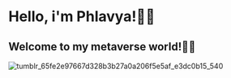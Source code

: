 
# Hello, i'm Phlavya!👩‍💻

## Welcome to my metaverse world!👩‍🎤

![tumblr_65fe2e97667d328b3b27a0a206f5e5af_e3dc0b15_540](https://user-images.githubusercontent.com/105249309/177654178-eae2be37-e68d-428d-9c6d-b4c4513387f5.gif)






 


